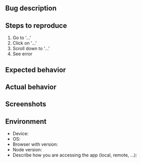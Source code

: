 ## Bug description

## Steps to reproduce

1. Go to '...'
2. Click on '...'
3. Scroll down to '...'
4. See error

## Expected behavior

## Actual behavior

## Screenshots

## Environment

  * Device:
  * OS:
  * Browser with version:
  * Node version:
  * Describe how you are accessing the app (local, remote, ...):
